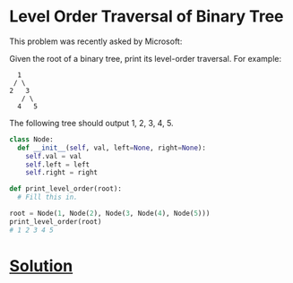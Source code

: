 # Level Order Traversal of Binary Tree

This problem was recently asked by Microsoft:

Given the root of a binary tree, print its level-order traversal. For example:
```
  1
 / \
2   3
   / \
  4   5
```

The following tree should output 1, 2, 3, 4, 5.

```python
class Node:
  def __init__(self, val, left=None, right=None):
    self.val = val
    self.left = left
    self.right = right

def print_level_order(root):
  # Fill this in.

root = Node(1, Node(2), Node(3, Node(4), Node(5)))
print_level_order(root)
# 1 2 3 4 5
```

# [Solution](solution.md)
